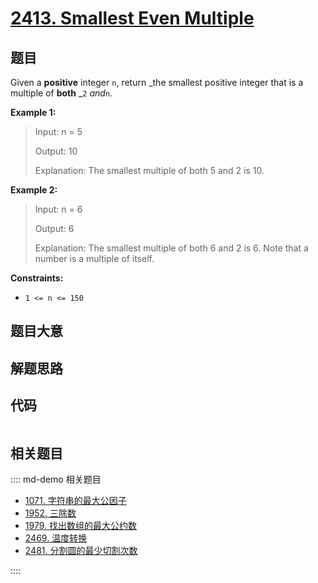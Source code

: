 # [2413. Smallest Even Multiple](https://leetcode.com/problems/smallest-even-multiple)

## 题目

Given a **positive** integer `n`, return _the smallest positive integer that
is a multiple of **both** _`2` _and_`n`.



**Example 1:**

> Input: n = 5
> 
> Output: 10
> 
> Explanation: The smallest multiple of both 5 and 2 is 10.

**Example 2:**

> Input: n = 6
> 
> Output: 6
> 
> Explanation: The smallest multiple of both 6 and 2 is 6. Note that a number is a multiple of itself.

**Constraints:**

  * `1 <= n <= 150`


## 题目大意

## 解题思路

## 代码

```javascript

```

## 相关题目

:::: md-demo 相关题目
- [1071. 字符串的最大公因子](https://leetcode.com/problems/greatest-common-divisor-of-strings)
- [1952. 三除数](https://leetcode.com/problems/three-divisors)
- [1979. 找出数组的最大公约数](https://leetcode.com/problems/find-greatest-common-divisor-of-array)
- [2469. 温度转换](https://leetcode.com/problems/convert-the-temperature)
- [2481. 分割圆的最少切割次数](https://leetcode.com/problems/minimum-cuts-to-divide-a-circle)

::::
